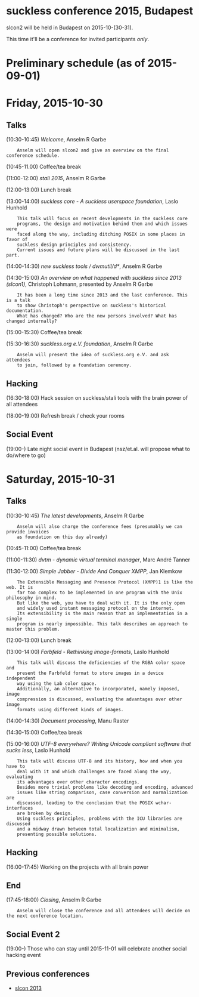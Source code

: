 suckless conference 2015, Budapest
==================================

slcon2 will be held in Budapest on 2015-10-(30-31).

This time it'll be a conference for invited participants *only*.

Preliminary schedule (as of 2015-09-01)
=======================================

Friday, 2015-10-30
==================

Talks
-----

(10:30-10:45) *Welcome*, Anselm R Garbe

        Anselm will open slcon2 and give an overview on the final conference schedule.

(10:45-11.00) Coffee/tea break

(11:00-12:00) *stali 2015*, Anselm R Garbe

(12:00-13:00) Lunch break

(13:00-14:00) *suckless core - A suckless userspace foundation*, Laslo Hunhold

        This talk will focus on recent developments in the suckless core
        programs, the design and motivation behind them and which issues were
        faced along the way, including ditching POSIX in some places in favor of
        suckless design principles and consistency.
        Current issues and future plans will be discussed in the last part.

(14:00-14:30) *new suckless tools / dwmutil/d\**, Anselm R Garbe

(14:30-15:00) *An overview on what happened with suckless since 2013 (slcon1)*, Christoph Lohmann, presented by Anselm R Garbe

        It has been a long time since 2013 and the last conference. This is a talk
        to show Christoph's perspective on suckless's historical documentation.
        What has changed? Who are the new persons involved? What has changed internally?

(15:00-15:30) Coffee/tea break

(15:30-16:30) *suckless.org e.V. foundation*, Anselm R Garbe

        Anselm will present the idea of suckless.org e.V. and ask attendees
        to join, followed by a foundation ceremony.

Hacking
-------

(16:30-18:00) Hack session on suckless/stali tools with the brain power of all attendees

(18:00-19:00) Refresh break / check your rooms

Social Event
------------

(19:00-) Late night social event in Budapest (nsz/et.al. will propose what to do/where to go)


Saturday, 2015-10-31
====================

Talks
-----

(10:30-10:45) *The latest developments*, Anselm R Garbe

        Anselm will also charge the conference fees (presumably we can provide invoices
        as foundation on this day already)

(10:45-11:00) Coffee/tea break

(11:00-11:30) *dvtm - dynamic virtual terminal manager*, Marc André Tanner

(11:30-12:00) *Simple Jabber - Divide And Conquer XMPP*, Jan Klemkow

        The Extensible Messaging and Presence Protocol (XMPP)1 is like the web. It is
        far too complex to be implemented in one program with the Unix philosophy in mind.
        But like the web, you have to deal with it. It is the only open
        and widely used instant messaging protocol on the internet.
        Its extensibility is the main reason that an implementation in a single
        program is nearly impossible. This talk describes an approach to master this problem.

(12:00-13:00) Lunch break

(13:00-14:00) *Farbfeld - Rethinking image-formats*, Laslo Hunhold

        This talk will discuss the deficiencies of the RGBA color space and
        present the Farbfeld format to store images in a device independent
        way using the Lab color space.
        Additionally, an alternative to incorporated, namely imposed, image
        compression is discussed, evaluating the advantages over other image
        formats using different kinds of images.

(14:00-14:30) *Document processing*, Manu Raster

(14:30-15:00) Coffee/tea break

(15:00-16:00) *UTF-8 everywhere? Writing Unicode compliant software that sucks less*, Laslo Hunhold

        This talk will discuss UTF-8 and its history, how and when you have to
        deal with it and which challenges are faced along the way, evaluating
        its advantages over other character encodings.
        Besides more trivial problems like decoding and encoding, advanced
        issues like string comparison, case conversion and normalization are
        discussed, leading to the conclusion that the POSIX wchar-interfaces
        are broken by design.
        Using suckless principles, problems with the ICU libraries are discussed
        and a midway drawn between total localization and minimalism,
        presenting possible solutions.

Hacking
-------

(16:00-17:45) Working on the projects with all brain power

End
---
(17:45-18:00) *Closing*, Anselm R Garbe

        Anselm will close the conference and all attendees will decide on the next conference location.


Social Event 2
--------------
(19:00-) Those who can stay until 2015-11-01 will celebrate another social hacking event


Previous conferences
--------------------
* [slcon 2013](http://suckless.org/conference/2013)
